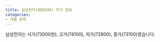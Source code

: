 ```yaml
---
title: 삼성전자(005930) 주가 정보
categories:
- 개별 종목
---
```

삼성전자는 시가(73000원), 고가(74100), 저가(72800), 종가(73100)였습니다.